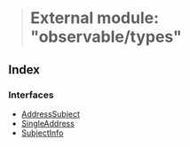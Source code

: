 > # External module: "observable/types"

## Index

### Interfaces

* [AddressSubject](../interfaces/_observable_types_.addresssubject.md)
* [SingleAddress](../interfaces/_observable_types_.singleaddress.md)
* [SubjectInfo](../interfaces/_observable_types_.subjectinfo.md)
